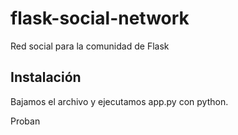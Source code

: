 # flask-social-network
Red social para la comunidad de Flask

## Instalación

Bajamos el archivo y ejecutamos app.py con python.

Proban